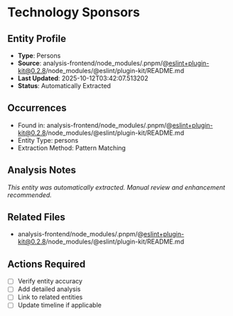 # Technology Sponsors

## Entity Profile
- **Type**: Persons
- **Source**: analysis-frontend/node_modules/.pnpm/@eslint+plugin-kit@0.2.8/node_modules/@eslint/plugin-kit/README.md
- **Last Updated**: 2025-10-12T03:42:07.513202
- **Status**: Automatically Extracted

## Occurrences
- Found in: analysis-frontend/node_modules/.pnpm/@eslint+plugin-kit@0.2.8/node_modules/@eslint/plugin-kit/README.md
- Entity Type: persons
- Extraction Method: Pattern Matching

## Analysis Notes
*This entity was automatically extracted. Manual review and enhancement recommended.*

## Related Files
- analysis-frontend/node_modules/.pnpm/@eslint+plugin-kit@0.2.8/node_modules/@eslint/plugin-kit/README.md

## Actions Required
- [ ] Verify entity accuracy
- [ ] Add detailed analysis
- [ ] Link to related entities
- [ ] Update timeline if applicable
